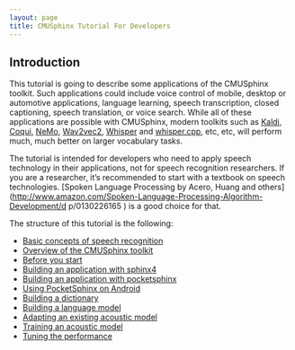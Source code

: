 ```yaml
---
layout: page
title: CMUSphinx Tutorial For Developers
---
```


## Introduction

This tutorial is going to describe some applications of the CMUSphinx
toolkit.  Such applications could include voice control of mobile,
desktop or automotive applications, language learning, speech
transcription, closed captioning, speech translation, or voice search.
While all of these applications are possible with CMUSphinx, modern
toolkits such as [Kaldi](https://kaldi-asr.org/),
[Coqui](https://coqui.ai/),
[NeMo](https://docs.nvidia.com/deeplearning/nemo/user-guide/docs/en/stable/asr/intro.html),
[Wav2vec2](https://ai.facebook.com/blog/wav2vec-20-learning-the-structure-of-speech-from-raw-audio/),
[Whisper](https://github.com/openai/whisper) and
[whisper.cpp](https://github.com/ggerganov/whisper.cpp), etc, etc,
will perform much, much better on larger vocabulary tasks.

The tutorial is intended for developers who need to apply speech
technology in their applications, not for speech recognition researchers.
If you are a researcher, it’s recommended to start with a textbook on speech
technologies. [Spoken Language Processing by Acero, Huang and
others](http://www.amazon.com/Spoken-Language-Processing-Algorithm-Development/d
p/0130226165 ) is a good choice for that.


The structure of this tutorial is the following:

*  [Basic concepts of speech recognition](/wiki/tutorialconcepts)
*  [Overview of the CMUSphinx toolkit](/wiki/tutorialoverview)
*  [Before you start](/wiki/tutorialbeforestart)
*  [Building an application with sphinx4](/wiki/tutorialsphinx4)
*  [Building an application with pocketsphinx](/wiki/tutorialpocketsphinx)
*  [Using PocketSphinx on Android](/wiki/tutorialandroid)
*  [Building a dictionary](/wiki/tutorialdict)
*  [Building a language model](/wiki/tutoriallm)
*  [Adapting an existing acoustic model](/wiki/tutorialadapt)
*  [Training an acoustic model](/wiki/tutorialam)
*  [Tuning the performance](/wiki/tutorialtuning)
